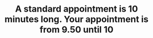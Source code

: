 ---
area: Communication Skills, calgary-cambridge-model
category: 11a - Calgary Cambridge Workshop
title: A standard appointment is 10 minutes long. Your appointment is from 9.50 until 10
description: A standard appointment is 10 minutes long. Your appointment is from 9.50 until 10
audio: /assets/audio/11 - Calgary Cambridge Workshop - A standard appointment is 10 minutes long. Your appointment is from 9.50 until 10. Malcolm Thomas part 1 - MQ.mp3
article: 
www: 
keywords: Calgary, Cambridge, Model
youtube: 
soundcloud: 
---